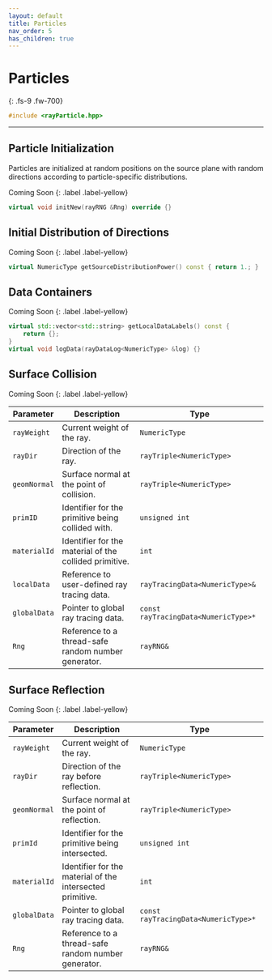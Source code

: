 ```yaml
---
layout: default
title: Particles
nav_order: 5
has_children: true
---
```


# Particles
{: .fs-9 .fw-700}
```c++
#include <rayParticle.hpp>
```
---

## Particle Initialization
Particles are initialized at random positions on the source
plane with random directions according to particle-specific distributions.

Coming Soon
{: .label .label-yellow}

```c++
virtual void initNew(rayRNG &Rng) override {}
```

## Initial Distribution of Directions

Coming Soon
{: .label .label-yellow}

```c++
virtual NumericType getSourceDistributionPower() const { return 1.; }
```

## Data Containers

Coming Soon
{: .label .label-yellow}

```c++
virtual std::vector<std::string> getLocalDataLabels() const {
    return {};
}
virtual void logData(rayDataLog<NumericType> &log) {}
```

## Surface Collision

Coming Soon
{: .label .label-yellow}

| Parameter                | Description                                              | Type                              |
|---------------------------|---------------------------------------------------------|-----------------------------------|
| `rayWeight`               | Current weight of the ray.                              | `NumericType`                     |
| `rayDir`                  | Direction of the ray.                                          | `rayTriple<NumericType>`          |
| `geomNormal`              | Surface normal at the point of collision.                      | `rayTriple<NumericType>`          |
| `primID`                  | Identifier for the primitive being collided with.              | `unsigned int`                    |
| `materialId`              | Identifier for the material of the collided primitive.         | `int`                             |
| `localData`               | Reference to user-defined ray tracing data.                    | `rayTracingData<NumericType>&`    |
| `globalData`              | Pointer to global ray tracing data.                            | `const rayTracingData<NumericType>*` |
| `Rng`                     | Reference to a thread-safe random number generator.            | `rayRNG&`                         |

## Surface Reflection

Coming Soon
{: .label .label-yellow}

| Parameter                | Description                                              | Type                              |
|---------------------------|---------------------------------------------------------|-----------------------------------|
| `rayWeight`               | Current weight of the ray.                              | `NumericType`                     |
| `rayDir`                  | Direction of the ray before reflection.                 | `rayTriple<NumericType>`          |
| `geomNormal`              | Surface normal at the point of reflection.                 | `rayTriple<NumericType>`          |
| `primId`                  | Identifier for the primitive being intersected.            | `unsigned int`                    |
| `materialId`              | Identifier for the material of the intersected primitive.  | `int`                             |
| `globalData`              | Pointer to global ray tracing data.                        | `const rayTracingData<NumericType>*` |
| `Rng`                     | Reference to a thread-safe random number generator.        | `rayRNG&`                         |
